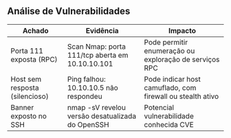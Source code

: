 ## Análise de Vulnerabilidades

| Achado                         | Evidência                                               | Impacto                                                      |
|------------------------------- |-------------------------------------------------------- |--------------------------------------------------------------|
| Porta 111 exposta (RPC)        | Scan Nmap: porta 111/tcp aberta em 10.10.10.101         | Pode permitir enumeração ou exploração de serviços RPC       |
| Host sem resposta (silencioso) | Ping falhou: 10.10.10.5 não respondeu                   | Pode indicar host camuflado, com firewall ou stealth ativo   |
| Banner exposto no SSH          | nmap -sV revelou versão desatualizada do OpenSSH        | Potencial vulnerabilidade conhecida CVE                      |